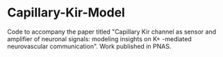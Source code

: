 # Capillary-Kir-Model
Code to accompany the paper titled "Capillary Kir channel as sensor and amplifier of neuronal signals: modeling insights on  K+ -mediated neurovascular communication". Work published in PNAS. 
